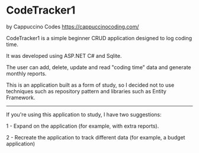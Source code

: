 # CodeTracker1 
by Cappuccino Codes 
https://cappuccinocoding.com/


CodeTracker1 is a simple beginner CRUD application designed to log coding time.

It was developed using ASP.NET C# and Sqlite.

The user can add, delete, update and read "coding time" data and generate monthly reports.

This is an application built as a form of study, so I decided not to use techniques such as repository pattern and libraries such as Entity Framework. 

----------------

If you're using this application to study, I have two suggestions:

1 - Expand on the application (for example, with extra reports).

2 - Recreate the application to track different data (for example, a budget application)

